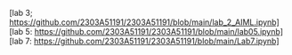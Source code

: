 [lab 3; https://github.com/2303A51191/2303A51191/blob/main/lab_2_AIML.ipynb]            
[lab 5: https://github.com/2303A51191/2303A51191/blob/main/lab05.ipynb]               
[lab 7: https://github.com/2303A51191/2303A51191/blob/main/Lab7.ipynb]     
